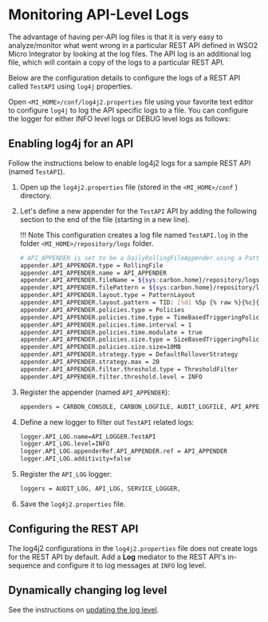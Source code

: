 # Monitoring API-Level Logs

The advantage of having per-API log files is that it is very easy to analyze/monitor what went wrong in a particular REST API defined in WSO2 Micro Integrator by looking at the log files. The API log is an additional log file, which will contain a copy of the logs to a particular REST API.

Below are the configuration details to configure the logs of a REST API called `TestAPI` using `log4j`
properties.

Open `<MI_HOME>/conf/log4j2.properties` file using your favorite text editor to configure `log4j` to log the API specific logs to a file. You can configure the logger for either INFO level logs or DEBUG level logs as follows:

## Enabling log4j for an API

Follow the instructions below to enable log4j2 logs for a sample REST API (named `TestAPI`). 

1.  Open up the `log4j2.properties` file (stored in the `<MI_HOME>/conf` ) directory. 
2.  Let's define a new appender for the `TestAPI` API by adding the following section to the end of the file (starting in a new line).

	!!! Note
        This configuration creates a log file named `TestAPI.log` in the folder `<MI_HOME>/repository/logs` folder.

	```bash
	# API_APPENDER is set to be a DailyRollingFileAppender using a PatternLayout.
	appender.API_APPENDER.type = RollingFile
	appender.API_APPENDER.name = API_APPENDER
	appender.API_APPENDER.fileName = ${sys:carbon.home}/repository/logs/TestAPI.log
	appender.API_APPENDER.filePattern = ${sys:carbon.home}/repository/logs/wso2-ei-api-%d{MM-dd-yyyy}.log
	appender.API_APPENDER.layout.type = PatternLayout
	appender.API_APPENDER.layout.pattern = TID: [%d] %5p {% raw %}{%c}{% endraw %} [%logger] - %m%ex%n
	appender.API_APPENDER.policies.type = Policies
	appender.API_APPENDER.policies.time.type = TimeBasedTriggeringPolicy
	appender.API_APPENDER.policies.time.interval = 1
	appender.API_APPENDER.policies.time.modulate = true
	appender.API_APPENDER.policies.size.type = SizeBasedTriggeringPolicy
	appender.API_APPENDER.policies.size.size=10MB
	appender.API_APPENDER.strategy.type = DefaultRolloverStrategy
	appender.API_APPENDER.strategy.max = 20
	appender.API_APPENDER.filter.threshold.type = ThresholdFilter
	appender.API_APPENDER.filter.threshold.level = INFO
	```

3. Register the appender (named `API_APPENDER`):
        
	```xml
	appenders = CARBON_CONSOLE, CARBON_LOGFILE, AUDIT_LOGFILE, API_APPENDER, 
	```

4. Define a new logger to filter out `TestAPI` related logs:

	```xml
	logger.API_LOG.name=API_LOGGER.TestAPI
	logger.API_LOG.level=INFO
	logger.API_LOG.appenderRef.API_APPENDER.ref = API_APPENDER
	logger.API_LOG.additivity=false
	```

5.  Register the `API_LOG` logger:

	```xml
	loggers = AUDIT_LOG, API_LOG, SERVICE_LOGGER,
	```  

6.	Save the `log4j2.properties` file.

## Configuring the REST API

The log4j2 configurations in the `log4j2.properties` file does not create logs for the REST API by default. Add a <b>Log</b> mediator to the REST API's in-sequence and configure it to log messages at `INFO` log level.

## Dynamically changing log level

See the instructions on [updating the log level]({{base_path}}/observe-and-manage/classic-observability-logs/configuring-log4j2-properties/#updating-the-log4j2-log-level).
